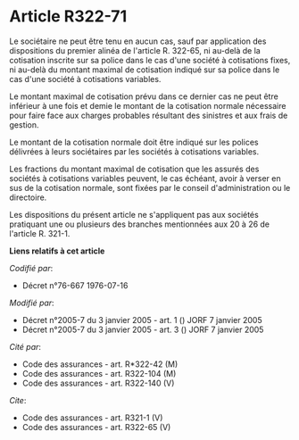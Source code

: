 # Article R322-71

Le sociétaire ne peut être tenu en aucun cas, sauf par application des dispositions du premier alinéa de l'article R. 322-65,
ni au-delà de la cotisation inscrite sur sa police dans le cas d'une société à cotisations fixes, ni au-delà du montant
maximal de cotisation indiqué sur sa police dans le cas d'une société à cotisations variables. 

Le montant maximal de cotisation prévu dans ce dernier cas ne peut être inférieur à une fois et demie le montant de la
cotisation normale nécessaire pour faire face aux charges probables résultant des sinistres et aux frais de gestion. 

Le montant de la cotisation normale doit être indiqué sur les polices délivrées à leurs sociétaires par les sociétés à
cotisations variables. 

Les fractions du montant maximal de cotisation que les assurés des sociétés à cotisations variables peuvent, le cas échéant,
avoir à verser en sus de la cotisation normale, sont fixées par le conseil d'administration ou le directoire. 

Les dispositions du présent article ne s'appliquent pas aux sociétés pratiquant une ou plusieurs des branches mentionnées aux
20 à 26 de l'article R. 321-1.

**Liens relatifs à cet article**

_Codifié par_:

  - Décret n°76-667 1976-07-16

_Modifié par_:

  - Décret n°2005-7 du 3 janvier 2005 - art. 1 () JORF 7 janvier 2005
  - Décret n°2005-7 du 3 janvier 2005 - art. 3 () JORF 7 janvier 2005

_Cité par_:

  - Code des assurances - art. R*322-42 (M)
  - Code des assurances - art. R322-104 (M)
  - Code des assurances - art. R322-140 (V)

_Cite_:

  - Code des assurances - art. R321-1 (V)
  - Code des assurances - art. R322-65 (V)
